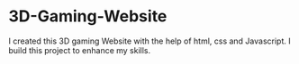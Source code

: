 # 3D-Gaming-Website
I created this 3D gaming Website with the help of html, css and Javascript. I build this project to enhance my skills.
